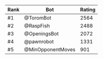 Rank|Bot|Rating
---|---|---
#1|@ToromBot|2564
#2|@RaspFish|2488
#3|@OpeningsBot|2072
#4|@pawnrobot|1331
#5|@MinOpponentMoves|901
